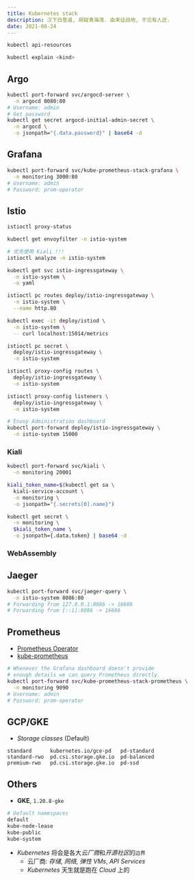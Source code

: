```yaml
---
title: Kubernetes stack
description: 汉下白登道, 胡窥青海湾. 由来征战地, 不见有人还.
date: 2021-08-24
---
```


```zsh
kubectl api-resources

kubectl explain <kind>
```

## Argo

```zsh
kubectl port-forward svc/argocd-server \
  -n argocd 8080:80
# Username: admin
# Get password
kubectl get secret argocd-initial-admin-secret \
  -n argocd \
  -o jsonpath="{.data.password}" | base64 -d
```

## Grafana

```zsh
kubectl port-forward svc/kube-prometheus-stack-grafana \
  -n monitoring 3000:80
# Username: admin
# Password: prom-operator
```

## Istio

```zsh
istioctl proxy-status

kubectl get envoyfilter -n istio-system
```

```zsh
# 优先使用 Kiali !!!
istioctl analyze -n istio-system
```

```zsh
kubectl get svc istio-ingressgateway \
  -n istio-system \
  -o yaml
```

```zsh
istioctl pc routes deploy/istio-ingressgateway \
  -n istio-system \
  --name http.80
```

```zsh
kubectl exec -it deploy/istiod \
  -n istio-system \
  -- curl localhost:15014/metrics

istioctl pc secret \
  deploy/istio-ingressgateway \
  -n istio-system

istioctl proxy-config routes \
  deploy/istio-ingressgateway \
  -n istio-system

istioctl proxy-config listeners \
  deploy/istio-ingressgateway \
  -n istio-system

# Envoy Administration dashboard
kubectl port-forward deploy/istio-ingressgateway \
  -n istio-system 15000
```

### Kiali

```zsh
kubectl port-forward svc/kiali \
  -n monitoring 20001
```

```zsh
kiali_token_name=$(kubectl get sa \
  kiali-service-account \
  -n monitoring \
  -o jsonpath="{.secrets[0].name}")

kubectl get secret \
  -n monitoring \
  $kiali_token_name \
  -o jsonpath={.data.token} | base64 -d
```

### WebAssembly

## Jaeger

```zsh
kubectl port-forward svc/jaeger-query \
  -n istio-system 8086:80
# Forwarding from 127.0.0.1:8086 -> 16686
# Forwarding from [::1]:8086 -> 16686
```

## Prometheus

* [Prometheus Operator](https://github.com/prometheus-operator/prometheus-operator)
* [kube-prometheus](https://github.com/prometheus-operator/kube-prometheus)

```zsh
# Whenever the Grafana dashboard doesn't provide
# enough details we can query Prometheus directly.
kubectl port-forward svc/kube-prometheus-stack-prometheus \
  -n monitoring 9090
# Username: admin
# Password: prom-operator
```

## GCP/GKE

* *Storage classes* (Default)

```
standard      kubernetes.io/gce-pd   pd-standard
standard-rwo  pd.csi.storage.gke.io  pd-balanced
premium-rwo   pd.csi.storage.gke.io  pd-ssd
```

## Others

* **GKE**, `1.20.8-gke`

```zsh
# Default namespaces
default
kube-node-lease
kube-public
kube-system
```

* *Kubernetes* 将会是各大*云厂商*和*开源社区*的`边界`
  - 云厂商: *存储*, *网络*, *弹性 VMs*, *API Services*
  - *Kubernetes* 天生就是跑在 *Cloud* 上的
